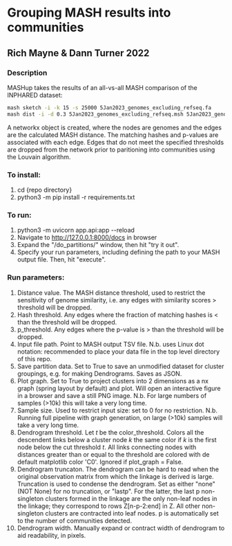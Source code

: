 # Grouping MASH results into communities
## Rich Mayne & Dann Turner 2022

### Description
MASHup takes the results of an all-vs-all MASH comparison of the INPHARED dataset:
```bash
mash sketch -i -k 15 -s 25000 5Jan2023_genomes_excluding_refseq.fa
mash dist -i -d 0.3 5Jan2023_genomes_excluding_refseq.msh 5Jan2023_genomes_excluding_refseq.mash > 5Jan2023.d0.3.k15.s25000.tsv
```  
A networkx object is created, where the nodes are genomes and the edges are the calculated MASH distance. The matching hashes and p-values are associated with each edge. Edges that do not meet the specified thresholds are dropped from the network prior to paritioning into communities using the Louvain algorithm. 

### To install:

1. cd {repo directory}
1. python3 -m pip install -r requirements.txt

### To run:
1. python3 -m uvicorn app.api:app --reload
1. Navigate to http://127.0.0.1:8000/docs in browser
1. Expand the "/do_partitions/" window, then hit "try it out".
1. Specify your run parameters, including defining the path to your MASH output file. Then, hit "execute".

### Run parameters:
1. Distance value. The MASH distance threshold, used to restrict the sensitivity of genome similarity, i.e. any edges with similarity scores > threshold will be dropped.
1. Hash threshold. Any edges where the fraction of matching hashes is < than the threshold will be dropped.
1. p_threshold. Any edges where the p-value is > than the threshold will be dropped. 
1. Input file path. Point to MASH output TSV file. N.b. uses Linux dot notation: recommended to place your data file in the top level directory of this repo.
1. Save partition data. Set to True to save an unmodified dataset for cluster groupings, e.g. for making Dendrograms. Saves as JSON.
1. Plot graph. Set to True to project clusters into 2 dimensions as a nx graph (spring layout by default) and plot. Will open an interactive figure in a browser and save a still PNG image. N.b. For large numbers of samples (>10k) this will take a very long time.
1. Sample size. Used to restrict input size: set to 0 for no restriction. N.b. Running full pipeline with graph generation, on large (>10k) samples will take a very long time.
1. Dendrogram threshold. Let *t* be the color_threshold. Colors all the descendent links below a cluster node *k* the same color if *k* is the first node below the cut threshold *t*. All links connecting nodes with distances greater than or equal to the threshold are colored with de default matplotlib color 'C0'. Ignored if plot_graph = False.
1. Dendrogram truncaton. The dendrogram can be hard to read when the original observation matrix from which the linkage is derived is large. Truncation is used to condense the dendrogram. Set as either "none" (NOT None) for no truncation, or "lastp". For the latter, the last p non-singleton clusters formed in the linkage are the only non-leaf nodes in the linkage; they correspond to rows Z[n-p-2:end] in Z. All other non-singleton clusters are contracted into leaf nodes. p is automatically set to the number of communities detected.
1. Dendrogram width. Manually expand or contract width of dendrogram to aid readability, in pixels.
